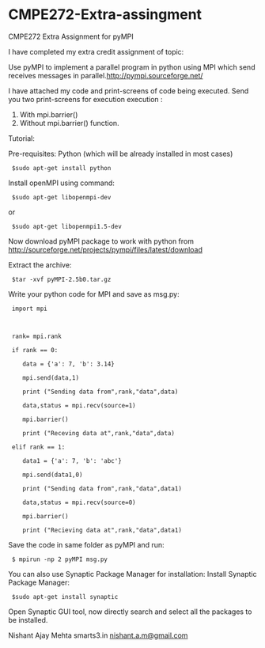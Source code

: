 CMPE272-Extra-assingment
========================

CMPE272 Extra Assignment for pyMPI

 I have completed my extra credit assignment of topic:

 Use pyMPI to implement a parallel program in python using MPI which send receives messages in parallel.http://pympi.sourceforge.net/ 

I have attached my code and print-screens of code being executed.
Send you two print-screens for execution execution  :

1. With mpi.barrier()
2. Without mpi.barrier() function.

Tutorial: 

Pre-requisites:
Python (which will be already installed in most cases)
  
     $sudo apt-get install python

Install openMPI using command:
  
     $sudo apt-get libopenmpi-dev
or
  
     $sudo apt-get libopenmpi1.5-dev

Now download pyMPI package to work with python from http://sourceforge.net/projects/pympi/files/latest/download

Extract the archive:

  
     $tar -xvf pyMPI-2.5b0.tar.gz

Write your python code for MPI and save as msg.py:

     import mpi

     

     rank= mpi.rank

     if rank == 0:

        data = {'a': 7, 'b': 3.14}

        mpi.send(data,1)

        print ("Sending data from",rank,"data",data)

        data,status = mpi.recv(source=1)

        mpi.barrier()

        print ("Receving data at",rank,"data",data)

     elif rank == 1:

        data1 = {'a': 7, 'b': 'abc'}

        mpi.send(data1,0)

        print ("Sending data from",rank,"data",data1)

        data,status = mpi.recv(source=0)

        mpi.barrier()

        print ("Recieving data at",rank,"data",data1)

Save the code in same folder as pyMPI and run:

  
     $ mpirun -np 2 pyMPI msg.py

You can also use Synaptic Package Manager for installation:
Install Synaptic Package Manager:

     $sudo apt-get install synaptic

Open Synaptic GUI tool, now directly search and select all the packages to be installed.



Nishant Ajay Mehta
smarts3.in
nishant.a.m@gmail.com

